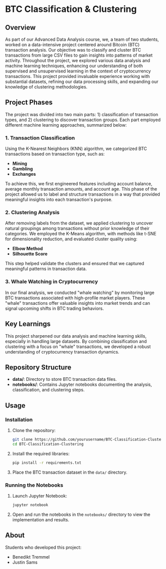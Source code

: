 # BTC Classification & Clustering

## Overview
As part of our Advanced Data Analysis course, we, a team of two students, worked on a data-intensive project centered around Bitcoin (BTC) transaction analysis. Our objective was to classify and cluster BTC transactions from large CSV files to gain insights into patterns of market activity. Throughout the project, we explored various data analysis and machine learning techniques, enhancing our understanding of both supervised and unsupervised learning in the context of cryptocurrency transactions. This project provided invaluable experience working with substantial datasets, refining our data processing skills, and expanding our knowledge of clustering methodologies.

## Project Phases
The project was divided into two main parts: 1) classification of transaction types, and 2) clustering to discover transaction groups. Each part employed different machine learning approaches, summarized below:

### 1. Transaction Classification
Using the K-Nearest Neighbors (KNN) algorithm, we categorized BTC transactions based on transaction type, such as:
- **Mining**
- **Gambling**
- **Exchanges**

To achieve this, we first engineered features including account balance, average monthly transaction amounts, and account age. This phase of the project allowed us to label and structure transactions in a way that provided meaningful insights into each transaction's purpose.

### 2. Clustering Analysis
After removing labels from the dataset, we applied clustering to uncover natural groupings among transactions without prior knowledge of their categories. We employed the K-Means algorithm, with methods like t-SNE for dimensionality reduction, and evaluated cluster quality using:
- **Elbow Method**
- **Silhouette Score**

This step helped validate the clusters and ensured that we captured meaningful patterns in transaction data.

### 3. Whale Watching in Cryptocurrency
In our final analysis, we conducted "whale watching" by monitoring large BTC transactions associated with high-profile market players. These "whale" transactions offer valuable insights into market trends and can signal upcoming shifts in BTC trading behaviors.

## Key Learnings
This project sharpened our data analysis and machine learning skills, especially in handling large datasets. By combining classification and clustering with a focus on "whale" transactions, we developed a robust understanding of cryptocurrency transaction dynamics.

## Repository Structure
- **data/**: Directory to store BTC transaction data files.
- **notebooks/**: Contains Jupyter notebooks documenting the analysis, classification, and clustering steps.

## Usage
### Installation
1. Clone the repository:
   ```bash
   git clone https://github.com/yourusername/BTC-Classification-Clustering.git
   cd BTC-Classification-Clustering
   ```
2. Install the required libraries:
   ```bash
   pip install -r requirements.txt
   ```
3. Place the BTC transaction dataset in the `data/` directory.

### Running the Notebooks
1. Launch Jupyter Notebook:
   ```bash
   jupyter notebook
   ```
2. Open and run the notebooks in the `notebooks/` directory to view the implementation and results.

## About
Students who developed this project:
- Benedikt Tremmel
- Justin Sams
